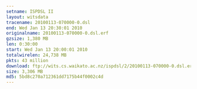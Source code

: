 ```yaml
---
setname: ISPDSL II
layout: witsdata
tracename: 20100113-070000-0.dsl
end: Wed Jan 13 20:30:01 2010
originalname: 20100113-070000-0.dsl.erf
gzsize: 1,380 MB
len: 0:30:00
start: Wed Jan 13 20:00:01 2010
totalwirelen: 24,738 MB
pkts: 43 million
download: ftp://wits.cs.waikato.ac.nz/ispdsl/2/20100113-070000-0.dsl.erf.gz
size: 3,306 MB
md5: 5bd8c270a712361dd7175b44f0002c4d
---
```

